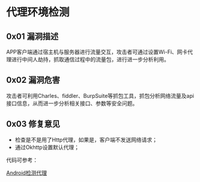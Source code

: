 # 代理环境检测

## 0x01 漏洞描述

APP客户端通过宿主机与服务器进行流量交互，攻击者可通过设置Wi-Fi、网卡代理进行中间人劫持，抓取通信过程中的流量包，进行进一步分析利用。

## 0x02 漏洞危害

攻击者可利用Charles、fiddler、BurpSuite等抓包工具，抓包分析网络流量及api接口信息，从而进一步分析相关接口、参数等安全问题。

## 0x03 修复意见

* 检查是不是用了Http代理，如果是，客户端不发送网络请求；
* 通过Okhttp设置默认代理；

代码可参考：

[Android检测代理](https://www.bbsmax.com/A/Vx5Mq0Dv5N/)
